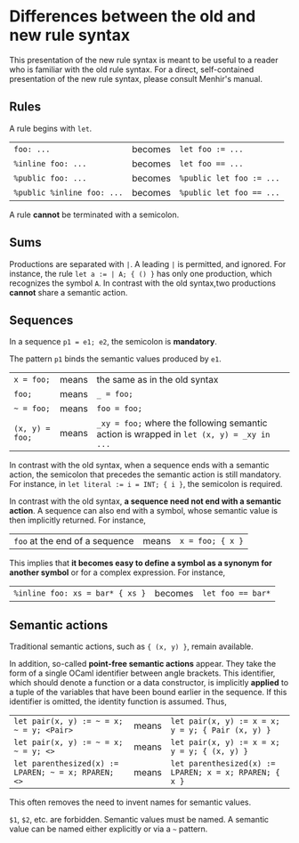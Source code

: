 # Differences between the old and new rule syntax

This presentation of the new rule syntax is meant to be useful to a reader who
is familiar with the old rule syntax. For a direct, self-contained
presentation of the new rule syntax, please consult Menhir's manual.

## Rules

A rule begins with `let`.

|                            |         |                          |
|----------------------------|---------|--------------------------|
| `foo: ...`                 | becomes | `let foo := ...`         |
| `%inline foo: ...`         | becomes | `let foo == ...`         |
| `%public foo: ...`         | becomes | `%public let foo := ...` |
| `%public %inline foo: ...` | becomes | `%public let foo == ...` |

A rule **cannot** be terminated with a semicolon.

## Sums

Productions are separated with `|`. A leading `|` is permitted, and ignored.
For instance, the rule `let a := | A; { () }` has only one production, which
recognizes the symbol `A`. In contrast with the old syntax,two productions
**cannot** share a semantic action.

## Sequences

In a sequence `p1 = e1; e2`, the semicolon is **mandatory**.

The pattern `p1` binds the semantic values produced by `e1`.

|                 |       |                               |
|-----------------|-------|-------------------------------|
| `x = foo;`      | means | the same as in the old syntax |
| `foo;`          | means | `_ = foo;`                    |
| `~ = foo;`      | means | `foo = foo;`                  |
| `(x, y) = foo;` | means | `_xy = foo;` where the following semantic action is wrapped in `let (x, y) = _xy in ...` |

In contrast with the old syntax, when a sequence ends with a semantic action,
the semicolon that precedes the semantic action is still mandatory. For
instance, in `let literal := i = INT; { i }`, the semicolon is required.

In contrast with the old syntax, **a sequence need not end with a semantic
action**. A sequence can also end with a symbol, whose semantic value is
then implicitly returned. For instance,

|                                |       |                  |
|--------------------------------|-------|------------------|
| `foo` at the end of a sequence | means | `x = foo; { x }` |

This implies that **it becomes easy to define a symbol as a synonym for
another symbol** or for a complex expression. For instance,

|                                 |         |                   |
|---------------------------------|---------|-------------------|
| `%inline foo: xs = bar* { xs }` | becomes | `let foo == bar*` |

## Semantic actions

Traditional semantic actions, such as `{ (x, y) }`, remain available.

In addition, so-called **point-free semantic actions** appear. They take the
form of a single OCaml identifier between angle brackets. This identifier,
which should denote a function or a data constructor, is implicitly
**applied** to a tuple of the variables that have been bound earlier in the
sequence. If this identifier is omitted, the identity function is
assumed. Thus,

|                                                     |       |                                    |
|-----------------------------------------------------|-------|--------------------------------------------------------|
| `let pair(x, y) := ~ = x; ~ = y; <Pair>`            | means | `let pair(x, y) := x = x; y = y; { Pair (x, y) }` |
| `let pair(x, y) := ~ = x; ~ = y; <>`                | means | `let pair(x, y) := x = x; y = y; { (x, y) }` |
| `let parenthesized(x) := LPAREN; ~ = x; RPAREN; <>` | means | `let parenthesized(x) := LPAREN; x = x; RPAREN; { x }` |

This often removes the need to invent names for semantic values.

`$1`, `$2`, etc. are forbidden. Semantic values must be named.
A semantic value can be named either explicitly or via a `~` pattern.
